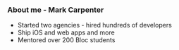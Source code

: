 ### About me - Mark Carpenter
  - Started two agencies - hired hundreds of developers
  - Ship iOS and web apps and more
  - Mentored over 200 Bloc students
